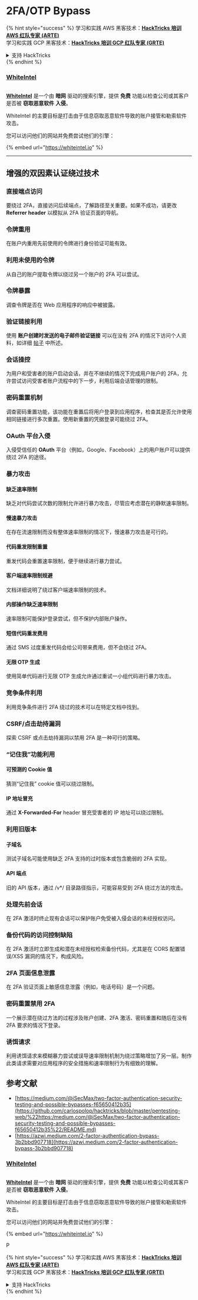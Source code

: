 # 2FA/OTP Bypass

{% hint style="success" %}
学习和实践 AWS 黑客技术：<img src="/.gitbook/assets/arte.png" alt="" data-size="line">[**HackTricks 培训 AWS 红队专家 (ARTE)**](https://training.hacktricks.xyz/courses/arte)<img src="/.gitbook/assets/arte.png" alt="" data-size="line">\
学习和实践 GCP 黑客技术：<img src="/.gitbook/assets/grte.png" alt="" data-size="line">[**HackTricks 培训 GCP 红队专家 (GRTE)**<img src="/.gitbook/assets/grte.png" alt="" data-size="line">](https://training.hacktricks.xyz/courses/grte)

<details>

<summary>支持 HackTricks</summary>

* 查看 [**订阅计划**](https://github.com/sponsors/carlospolop)!
* **加入** 💬 [**Discord 群组**](https://discord.gg/hRep4RUj7f) 或 [**Telegram 群组**](https://t.me/peass) 或 **在** **Twitter** 🐦 [**@hacktricks\_live**](https://twitter.com/hacktricks\_live)** 上关注我们。**
* **通过向** [**HackTricks**](https://github.com/carlospolop/hacktricks) 和 [**HackTricks Cloud**](https://github.com/carlospolop/hacktricks-cloud) GitHub 仓库提交 PR 分享黑客技巧。

</details>
{% endhint %}

### [WhiteIntel](https://whiteintel.io)

<figure><img src="../.gitbook/assets/image (1227).png" alt=""><figcaption></figcaption></figure>

[**WhiteIntel**](https://whiteintel.io) 是一个由 **暗网** 驱动的搜索引擎，提供 **免费** 功能以检查公司或其客户是否被 **窃取恶意软件** **入侵**。

WhiteIntel 的主要目标是打击由于信息窃取恶意软件导致的账户接管和勒索软件攻击。

您可以访问他们的网站并免费尝试他们的引擎：

{% embed url="https://whiteintel.io" %}

***

## **增强的双因素认证绕过技术**

### **直接端点访问**

要绕过 2FA，直接访问后续端点，了解路径至关重要。如果不成功，请更改 **Referrer header** 以模拟从 2FA 验证页面的导航。

### **令牌重用**

在账户内重用先前使用的令牌进行身份验证可能有效。

### **利用未使用的令牌**

从自己的账户提取令牌以绕过另一个账户的 2FA 可以尝试。

### **令牌暴露**

调查令牌是否在 Web 应用程序的响应中被披露。

### **验证链接利用**

使用 **账户创建时发送的电子邮件验证链接** 可以在没有 2FA 的情况下访问个人资料，如详细 [帖子](https://srahulceh.medium.com/behind-the-scenes-of-a-security-bug-the-perils-of-2fa-cookie-generation-496d9519771b) 中所述。

### **会话操控**

为用户和受害者的账户启动会话，并在不继续的情况下完成用户账户的 2FA，允许尝试访问受害者账户流程中的下一步，利用后端会话管理的限制。

### **密码重置机制**

调查密码重置功能，该功能在重置后将用户登录到应用程序，检查其是否允许使用相同链接进行多次重置。使用新重置的凭据登录可能绕过 2FA。

### **OAuth 平台入侵**

入侵受信任的 **OAuth** 平台（例如，Google、Facebook）上的用户账户可以提供绕过 2FA 的途径。

### **暴力攻击**

#### **缺乏速率限制**

缺乏对代码尝试次数的限制允许进行暴力攻击，尽管应考虑潜在的静默速率限制。

#### **慢速暴力攻击**

在存在流速限制而没有整体速率限制的情况下，慢速暴力攻击是可行的。

#### **代码重发限制重置**

重发代码会重置速率限制，便于继续进行暴力尝试。

#### **客户端速率限制规避**

文档详细说明了绕过客户端速率限制的技术。

#### **内部操作缺乏速率限制**

速率限制可能保护登录尝试，但不保护内部账户操作。

#### **短信代码重发费用**

通过 SMS 过度重发代码会给公司带来费用，但不会绕过 2FA。

#### **无限 OTP 生成**

使用简单代码进行无限 OTP 生成允许通过重试一小组代码进行暴力攻击。

### **竞争条件利用**

利用竞争条件进行 2FA 绕过的技术可以在特定文档中找到。

### **CSRF/点击劫持漏洞**

探索 CSRF 或点击劫持漏洞以禁用 2FA 是一种可行的策略。

### **“记住我”功能利用**

#### **可预测的 Cookie 值**

猜测“记住我” cookie 值可以绕过限制。

#### **IP 地址冒充**

通过 **X-Forwarded-For** header 冒充受害者的 IP 地址可以绕过限制。

### **利用旧版本**

#### **子域名**

测试子域名可能使用缺乏 2FA 支持的过时版本或包含脆弱的 2FA 实现。

#### **API 端点**

旧的 API 版本，通过 /v\*/ 目录路径指示，可能容易受到 2FA 绕过方法的攻击。

### **处理先前会话**

在 2FA 激活时终止现有会话可以保护账户免受被入侵会话的未经授权访问。

### **备份代码的访问控制缺陷**

在 2FA 激活时立即生成和潜在未经授权检索备份代码，尤其是在 CORS 配置错误/XSS 漏洞的情况下，构成风险。

### **2FA 页面信息泄露**

在 2FA 验证页面上敏感信息泄露（例如，电话号码）是一个问题。

### **密码重置禁用 2FA**

一个展示潜在绕过方法的过程涉及账户创建、2FA 激活、密码重置和随后在没有 2FA 要求的情况下登录。

### **诱饵请求**

利用诱饵请求来模糊暴力尝试或误导速率限制机制为绕过策略增加了另一层。制作此类请求需要对应用程序的安全措施和速率限制行为有细致的理解。

## 参考文献

* [https://medium.com/@iSecMax/two-factor-authentication-security-testing-and-possible-bypasses-f65650412b35](https://github.com/carlospolop/hacktricks/blob/master/pentesting-web/%22https:/medium.com/@iSecMax/two-factor-authentication-security-testing-and-possible-bypasses-f65650412b35%22/README.md)
* [https://azwi.medium.com/2-factor-authentication-bypass-3b2bbd907718](https://azwi.medium.com/2-factor-authentication-bypass-3b2bbd907718)

### [WhiteIntel](https://whiteintel.io)

<figure><img src="../.gitbook/assets/image (1227).png" alt=""><figcaption></figcaption></figure>

[**WhiteIntel**](https://whiteintel.io) 是一个由 **暗网** 驱动的搜索引擎，提供 **免费** 功能以检查公司或其客户是否被 **窃取恶意软件** **入侵**。

WhiteIntel 的主要目标是打击由于信息窃取恶意软件导致的账户接管和勒索软件攻击。

您可以访问他们的网站并免费尝试他们的引擎：

{% embed url="https://whiteintel.io" %}

P

{% hint style="success" %}
学习和实践 AWS 黑客技术：<img src="/.gitbook/assets/arte.png" alt="" data-size="line">[**HackTricks 培训 AWS 红队专家 (ARTE)**](https://training.hacktricks.xyz/courses/arte)<img src="/.gitbook/assets/arte.png" alt="" data-size="line">\
学习和实践 GCP 黑客技术：<img src="/.gitbook/assets/grte.png" alt="" data-size="line">[**HackTricks 培训 GCP 红队专家 (GRTE)**<img src="/.gitbook/assets/grte.png" alt="" data-size="line">](https://training.hacktricks.xyz/courses/grte)

<details>

<summary>支持 HackTricks</summary>

* 查看 [**订阅计划**](https://github.com/sponsors/carlospolop)!
* **加入** 💬 [**Discord 群组**](https://discord.gg/hRep4RUj7f) 或 [**Telegram 群组**](https://t.me/peass) 或 **在** **Twitter** 🐦 [**@hacktricks\_live**](https://twitter.com/hacktricks\_live)** 上关注我们。**
* **通过向** [**HackTricks**](https://github.com/carlospolop/hacktricks) 和 [**HackTricks Cloud**](https://github.com/carlospolop/hacktricks-cloud) GitHub 仓库提交 PR 分享黑客技巧。

</details>
{% endhint %}
